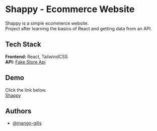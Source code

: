 # Shappy - Ecommerce Website

Shappy is a simple ecommerce website.\
Project after learning the basics of React and getting data from an API.

## Tech Stack

**Frontend:** React, TailwindCSS \
**API:** [Fake Store Api](https://fakestoreapi.com/)

## Demo

Click the link below.\
[Shappy](https://shappy.vercel.app/)

## Authors

- [@mango-gills](https://github.com/mango-gills)
